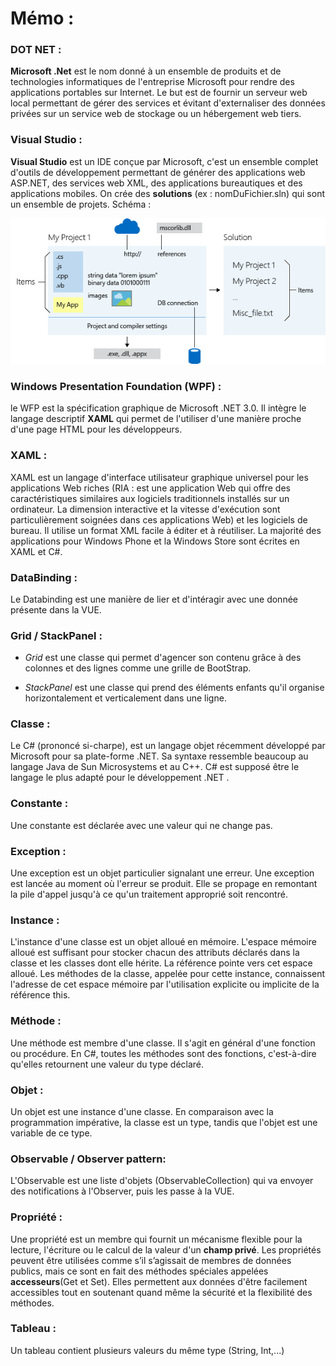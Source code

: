 # Mémo :

### DOT NET :
**Microsoft .Net** est le nom donné à un ensemble de produits et de technologies informatiques de l'entreprise Microsoft pour rendre des applications portables sur Internet. Le but est de fournir un serveur web local permettant de gérer des services et évitant d'externaliser des données privées sur un service web de stockage ou un hébergement web tiers.

### Visual Studio :
**Visual Studio** est un IDE conçue par Microsoft, c'est un ensemble complet d'outils de développement permettant de générer des applications web ASP.NET, des services web XML, des applications bureautiques et des applications mobiles. 
On crée des **solutions** (ex : nomDuFichier.sln) qui sont un ensemble de projets.
Schéma : 

![](https://github.com/loicm91/Documentation/blob/master/C-SHARP/solutionVS.jpeg)

### Windows Presentation Foundation (WPF) :
le WFP est la spécification graphique de Microsoft .NET 3.0. Il intègre le langage descriptif **XAML** qui permet de l'utiliser d'une manière proche d'une page HTML pour les développeurs.

### XAML :
XAML est un langage d'interface utilisateur graphique universel pour les applications Web riches (RIA : est une application Web qui offre des caractéristiques similaires aux logiciels traditionnels installés sur un ordinateur. La dimension interactive et la vitesse d'exécution sont particulièrement soignées dans ces applications Web) et les logiciels de bureau. Il utilise un format XML facile à éditer et à réutiliser. La majorité des applications pour Windows Phone et la Windows Store sont écrites en XAML et C#.

### DataBinding : 
Le Databinding est une manière de lier et d'intéragir avec une donnée présente dans la VUE.

### Grid / StackPanel :
- *Grid* est une classe qui permet d'agencer son contenu grâce à des colonnes et des lignes comme une grille de BootStrap.

 - *StackPanel* est une classe qui prend des éléments enfants qu'il organise horizontalement et verticalement dans une ligne.

### Classe : 
Le C# (prononcé si-charpe), est un langage objet récemment développé par Microsoft pour sa plate-forme .NET. Sa syntaxe ressemble beaucoup au langage Java de Sun Microsystems et au C++. C# est supposé être le langage le plus adapté pour le développement .NET .

### Constante : 
Une constante est déclarée avec une valeur qui ne change pas.

### Exception :
Une exception est un objet particulier signalant une erreur. Une exception est lancée au moment où l'erreur se produit. Elle se propage en remontant la pile d'appel jusqu'à ce qu'un traitement approprié soit rencontré.

### Instance :
L'instance d'une classe est un objet alloué en mémoire. L'espace mémoire alloué est suffisant pour stocker chacun des attributs déclarés dans la classe et les classes dont elle hérite. La référence pointe vers cet espace alloué. Les méthodes de la classe, appelée pour cette instance, connaissent l'adresse de cet espace mémoire par l'utilisation explicite ou implicite de la référence this.

### Méthode : 
Une méthode est membre d'une classe. Il s'agit en général d'une fonction ou procédure. En C#, toutes les méthodes sont des fonctions, c'est-à-dire qu'elles retournent une valeur du type déclaré.

### Objet : 
Un objet est une instance d'une classe. En comparaison avec la programmation impérative, la classe est un type, tandis que l'objet est une variable de ce type.

### Observable / Observer pattern:
L'Observable est une liste d'objets (ObservableCollection) qui va envoyer des notifications à l'Observer, puis les passe à la VUE.

### Propriété : 
Une propriété est un membre qui fournit un mécanisme flexible pour la lecture, l'écriture ou le calcul de la valeur d'un **champ privé**. Les propriétés peuvent être utilisées comme s’il s’agissait de membres de données publics, mais ce sont en fait des méthodes spéciales appelées **accesseurs**(Get et Set). Elles permettent aux données d'être facilement accessibles tout en soutenant quand même la sécurité et la flexibilité des méthodes.

### Tableau : 
Un tableau contient plusieurs valeurs du même type (String, Int,...)
